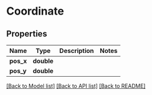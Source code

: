 # Coordinate

## Properties
Name | Type | Description | Notes
------------ | ------------- | ------------- | -------------
**pos_x** | **double** |  | 
**pos_y** | **double** |  | 

[[Back to Model list]](../../README.md#documentation-for-models) [[Back to API list]](../../README.md#documentation-for-api-endpoints) [[Back to README]](../../README.md)

